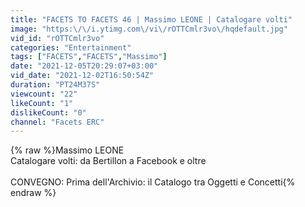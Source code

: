 ```yaml
---
title: "FACETS TO FACETS 46 | Massimo LEONE | Catalogare volti"
image: "https:\/\/i.ytimg.com\/vi\/rOTTCmlr3vo\/hqdefault.jpg"
vid_id: "rOTTCmlr3vo"
categories: "Entertainment"
tags: ["FACETS","FACETS","Massimo"]
date: "2021-12-05T20:29:07+03:00"
vid_date: "2021-12-02T16:50:54Z"
duration: "PT24M37S"
viewcount: "22"
likeCount: "1"
dislikeCount: "0"
channel: "Facets ERC"
---
```

{% raw %}Massimo LEONE<br />Catalogare volti: da Bertillon a Facebook e oltre<br /><br />CONVEGNO: Prima dell'Archivio: il Catalogo tra Oggetti e Concetti{% endraw %}
